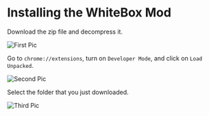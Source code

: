 # Installing the WhiteBox Mod

Download the zip file and decompress it.

![First Pic](https://i.imgur.com/mLoG5l5.png)


Go to `chrome://extensions`, turn on `Developer Mode`, and click on `Load Unpacked`.

![Second Pic](https://i.imgur.com/NjIfMjL.png)


Select the folder that you just downloaded.

![Third Pic](https://i.imgur.com/L9qcjo4.png)